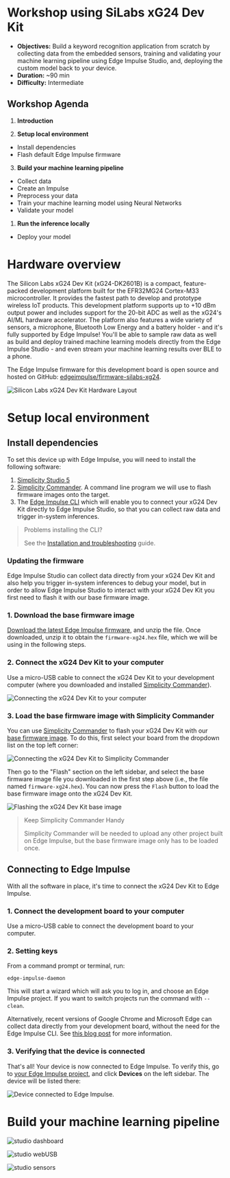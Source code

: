# Workshop using SiLabs xG24 Dev Kit

* **Objectives:** Build a keyword recognition application from scratch by collecting data from the embedded sensors, training and validating your machine learning pipeline using Edge Impulse Studio, and, deploying the custom model back to your device.
* **Duration:** ~90 min
* **Difficulty:** Intermediate

## Workshop Agenda

1. **Introduction**

2. **Setup local environment**

* Install dependencies
* Flash default Edge Impulse firmware

3. **Build your machine learning pipeline**

 * Collect data
 * Create an Impulse
 * Preprocess your data
 * Train your machine learning model using Neural Networks
 * Validate your model

 1. **Run the inference locally**

 * Deploy your model

# Hardware overview

The Silicon Labs xG24 Dev Kit (xG24-DK2601B) is a compact, feature-packed development platform built for the EFR32MG24 Cortex-M33 microcontroller. It provides the fastest path to develop and prototype wireless IoT products. This development platform supports up to +10 dBm output power and includes support for the 20-bit ADC as well as the xG24's AI/ML hardware accelerator. The platform also features a wide variety of sensors, a microphone, Bluetooth Low Energy and a battery holder - and it's fully supported by Edge Impulse! You'll be able to sample raw data as well as build and deploy trained machine learning models directly from the Edge Impulse Studio - and even stream your machine learning results over BLE to a phone.

The Edge Impulse firmware for this development board is open source and hosted on GitHub: [edgeimpulse/firmware-silabs-xg24](https://github.com/edgeimpulse/firmware-silabs-xg24).

![Silicon Labs xG24 Dev Kit Hardware Layout](assets/xg24-dk-hw-details.png)

# Setup local environment

## Install dependencies

To set this device up with Edge Impulse, you will need to install the following software:
1. [Simplicity Studio 5](https://www.silabs.com/developers/simplicity-studio)
1. [Simplicity Commander](https://community.silabs.com/s/article/simplicity-commander). A command line program we will use to flash firmware images onto the target.
1. The [Edge Impulse CLI](https://docs.edgeimpulse.com/docs/edge-impulse-cli/cli-installation) which will enable you to connect your xG24 Dev Kit directly to Edge Impulse Studio, so that you can collect raw data and trigger in-system inferences.

> Problems installing the CLI?
> 
> See the [Installation and troubleshooting](https://docs.edgeimpulse.com/docs/edge-impulse-cli/cli-installation) guide.

### Updating the firmware

Edge Impulse Studio can collect data directly from your xG24 Dev Kit and also help you trigger in-system inferences to debug your model, but in order to allow Edge Impulse Studio to interact with your xG24 Dev Kit you first need to flash it with our base firmware image.

### 1. Download the base firmware image

[Download the latest Edge Impulse firmware](https://cdn.edgeimpulse.com/firmware/silabs-xg24.zip), and unzip the file. Once downloaded, unzip it to obtain the `firmware-xg24.hex` file, which we will be using in the following steps.

### 2. Connect the xG24 Dev Kit to your computer

Use a micro-USB cable to connect the xG24 Dev Kit to your development computer (where you downloaded and installed [Simplicity Commander](https://community.silabs.com/s/article/simplicity-commander)).

![Connecting the xG24 Dev Kit to your computer](assets/xg24-dk-connect.png)

### 3. Load the base firmware image with Simplicity Commander

You can use [Simplicity Commander](https://community.silabs.com/s/article/simplicity-commander) to flash your xG24 Dev Kit with our [base firmware image](https://cdn.edgeimpulse.com/firmware/silabs-xg24.zip). To do this, first select your board from the dropdown list on the top left corner:

![Connecting the xG24 Dev Kit to Simplicity Commander](assets/xg24-dk-commander-select-board.png)

Then go to the "Flash" section on the left sidebar, and select the base firmware image file you downloaded in the first step above (i.e., the file named `firmware-xg24.hex`). You can now press the `Flash` button to load the base firmware image onto the xG24 Dev Kit.

![Flashing the xG24 Dev Kit base image](assets/xg24-dk-commander-flash.png)
> Keep Simplicity Commander Handy
> 
> Simplicity Commander will be needed to upload any other project built on Edge 
> Impulse, but the base firmware image only has to be loaded once.


## Connecting to Edge Impulse

With all the software in place, it's time to connect the xG24 Dev Kit to Edge Impulse.

### 1. Connect the development board to your computer

Use a micro-USB cable to connect the development board to your computer.

### 2. Setting keys

From a command prompt or terminal, run:

```
edge-impulse-daemon
```

This will start a wizard which will ask you to log in, and choose an Edge Impulse project. If you want to switch projects run the command with `--clean`.

Alternatively, recent versions of Google Chrome and Microsoft Edge can collect data directly from your development board, without the need for the Edge Impulse CLI. See [this blog post](https://www.edgeimpulse.com/blog/collect-sensor-data-straight-from-your-web-browser) for more information.

### 3. Verifying that the device is connected

That's all! Your device is now connected to Edge Impulse. To verify this, go to [your Edge Impulse project](https://studio.edgeimpulse.com/studio/select-project?autoredirect=1), and click **Devices** on the left sidebar. The device will be listed there:

![Device connected to Edge Impulse.](assets/xg24-dk-device-connected.png)

# Build your machine learning pipeline

![studio dashboard](assets/studio-dashboard.png)

![studio webUSB](assets/studio-webusb.png)

![studio sensors](assets/studio-sensors.png)